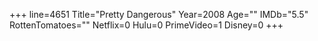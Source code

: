 +++
line=4651
Title="Pretty Dangerous"
Year=2008
Age=""
IMDb="5.5"
RottenTomatoes=""
Netflix=0
Hulu=0
PrimeVideo=1
Disney=0
+++

